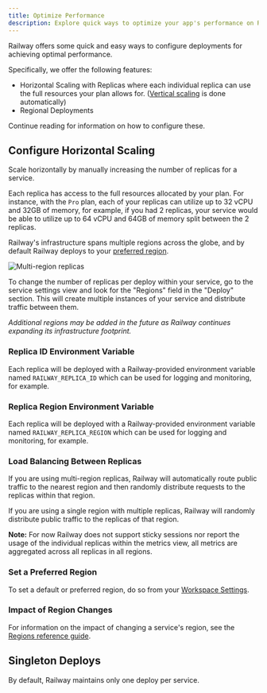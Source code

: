 ```yaml
---
title: Optimize Performance
description: Explore quick ways to optimize your app's performance on Railway.
---
```


Railway offers some quick and easy ways to configure deployments for achieving optimal performance.  

Specifically, we offer the following features:

- Horizontal Scaling with Replicas where each individual replica can use the full resources your plan allows for. ([Vertical scaling](/reference/scaling#vertical-autoscaling) is done automatically)
- Regional Deployments

Continue reading for information on how to configure these.

## Configure Horizontal Scaling

Scale horizontally by manually increasing the number of replicas for a service.

Each replica has access to the full resources allocated by your plan. For instance, with the `Pro` plan, each of your replicas can utilize up to 32 vCPU and 32GB of memory, for example, if you had 2 replicas, your service would be able to utilize up to 64 vCPU and 64GB of memory split between the 2 replicas.

Railway's infrastructure spans multiple regions across the globe, and by default Railway deploys to your [preferred region](https://railway.com/workspace).

<Image 
    src="https://res.cloudinary.com/railway/image/upload/v1733386054/multi-region-replicas_zov7rv.png"
    alt="Multi-region replicas"
    layout="responsive"
    width={1370}
    height={934}
/>


To change the number of replicas per deploy within your service, go to the service settings view and look for the "Regions" field in the "Deploy" section. This will create multiple instances of your service and distribute traffic between them.

*Additional regions may be added in the future as Railway continues expanding its infrastructure footprint.*

### Replica ID Environment Variable

Each replica will be deployed with a Railway-provided environment variable named `RAILWAY_REPLICA_ID` which can be used for logging and monitoring, for example.

### Replica Region Environment Variable

Each replica will be deployed with a Railway-provided environment variable named `RAILWAY_REPLICA_REGION` which can be used for logging and monitoring, for example.

### Load Balancing Between Replicas

If you are using multi-region replicas, Railway will automatically route public traffic to the nearest region and then randomly distribute requests to the replicas within that region.

If you are using a single region with multiple replicas, Railway will randomly distribute public traffic to the replicas of that region.

**Note:** For now Railway does not support sticky sessions nor report the usage of the individual replicas within the metrics view, all metrics are aggregated across all replicas in all regions.

### Set a Preferred Region

To set a default or preferred region, do so from your [Workspace Settings](https://railway.com/workspace).

### Impact of Region Changes

For information on the impact of changing a service's region, see the [Regions reference guide](/reference/deployment-regions#impact-of-region-changes).

## Singleton Deploys

By default, Railway maintains only one deploy per service.
